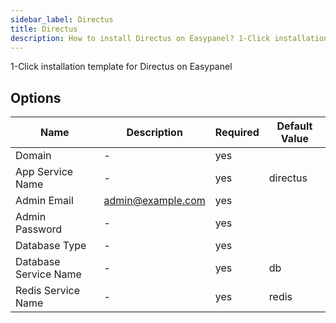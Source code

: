 ```yaml
---
sidebar_label: Directus
title: Directus
description: How to install Directus on Easypanel? 1-Click installation template for Directus on Easypanel
---
```


<!-- generated -->

1-Click installation template for Directus on Easypanel

## Options

Name | Description | Required | Default Value
-|-|-|-
Domain | - | yes | 
App Service Name | - | yes | directus
Admin Email | admin@example.com | yes | 
Admin Password | - | yes | 
Database Type | - | yes | 
Database Service Name | - | yes | db
Redis Service Name | - | yes | redis
